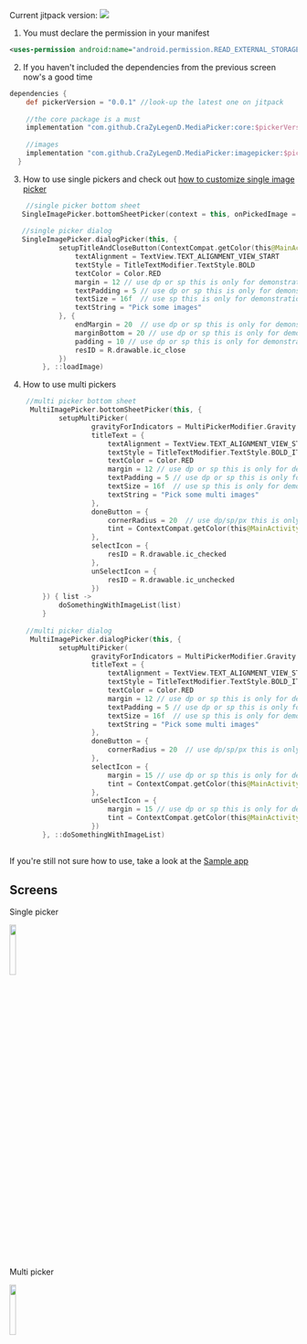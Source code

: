 

Current jitpack version: [![](https://jitpack.io/v/CraZyLegenD/MediaPicker.svg)](https://jitpack.io/#CraZyLegenD/MediaPicker)

1. You must declare the permission in your manifest
```xml
<uses-permission android:name="android.permission.READ_EXTERNAL_STORAGE" />
```
2. If you haven't included the dependencies from the previous screen now's a good time
```gradle
dependencies {
    def pickerVersion = "0.0.1" //look-up the latest one on jitpack 
    
    //the core package is a must
    implementation "com.github.CraZyLegenD.MediaPicker:core:$pickerVersion"
    
    //images
    implementation "com.github.CraZyLegenD.MediaPicker:imagepicker:$pickerVersion"
  }
```
3. How to use single pickers and check out [how to customize single image picker](https://github.com/CraZyLegenD/MediaPicker/wiki/Single-audio-video-picker-customization)
```kotlin
    //single picker bottom sheet
   SingleImagePicker.bottomSheetPicker(context = this, onPickedImage = ::loadImage)
   
   //single picker dialog
   SingleImagePicker.dialogPicker(this, {
            setupTitleAndCloseButton(ContextCompat.getColor(this@MainActivity, R.color.colorPrimaryDark), {
                textAlignment = TextView.TEXT_ALIGNMENT_VIEW_START
                textStyle = TitleTextModifier.TextStyle.BOLD
                textColor = Color.RED
                margin = 12 // use dp or sp this is only for demonstration purposes
                textPadding = 5 // use dp or sp this is only for demonstration purposes
                textSize = 16f  // use sp this is only for demonstration purposes
                textString = "Pick some images"
            }, {
                endMargin = 20  // use dp or sp this is only for demonstration purposes
                marginBottom = 20 // use dp or sp this is only for demonstration purposes
                padding = 10 // use dp or sp this is only for demonstration purposes
                resID = R.drawable.ic_close
            })
        }, ::loadImage)
```

4. How to use multi pickers
```kotlin
    //multi picker bottom sheet
     MultiImagePicker.bottomSheetPicker(this, {
            setupMultiPicker(
                    gravityForIndicators = MultiPickerModifier.Gravity.BOTTOM_LEFT,
                    titleText = {
                        textAlignment = TextView.TEXT_ALIGNMENT_VIEW_START
                        textStyle = TitleTextModifier.TextStyle.BOLD_ITALIC
                        textColor = Color.RED
                        margin = 12 // use dp or sp this is only for demonstration purposes
                        textPadding = 5 // use dp or sp this is only for demonstration purposes
                        textSize = 16f  // use sp this is only for demonstration purposes
                        textString = "Pick some multi images"
                    },
                    doneButton = {
                        cornerRadius = 20  // use dp/sp/px this is only for demonstration purposes
                        tint = ContextCompat.getColor(this@MainActivity, R.color.colorPrimaryDark)
                    },
                    selectIcon = {
                        resID = R.drawable.ic_checked
                    },
                    unSelectIcon = {
                        resID = R.drawable.ic_unchecked
                    })
        }) { list ->
            doSomethingWithImageList(list)
        }
    
    //multi picker dialog
     MultiImagePicker.dialogPicker(this, {
            setupMultiPicker(
                    gravityForIndicators = MultiPickerModifier.Gravity.TOP_RIGHT,
                    titleText = {
                        textAlignment = TextView.TEXT_ALIGNMENT_VIEW_START
                        textStyle = TitleTextModifier.TextStyle.BOLD_ITALIC
                        textColor = Color.RED
                        margin = 12 // use dp or sp this is only for demonstration purposes
                        textPadding = 5 // use dp or sp this is only for demonstration purposes
                        textSize = 16f  // use sp this is only for demonstration purposes
                        textString = "Pick some multi images"
                    },
                    doneButton = {
                        cornerRadius = 20  // use dp/sp/px this is only for demonstration purposes
                    },
                    selectIcon = {
                        margin = 15 // use dp or sp this is only for demonstration purposes
                        tint = ContextCompat.getColor(this@MainActivity, R.color.colorPrimary)
                    },
                    unSelectIcon = {
                        margin = 15 // use dp or sp this is only for demonstration purposes
                        tint = ContextCompat.getColor(this@MainActivity, R.color.colorPrimary)
                    })
        }, ::doSomethingWithImageList)
```
##
If you're still not sure how to use, take a look at the [Sample app](https://github.com/CraZyLegenD/MediaPicker/blob/master/app/src/main/java/com/crazylegend/mediapicker/MainActivity.kt) 

## Screens

Single picker

<img src="https://raw.githubusercontent.com/CraZyLegenD/MediaPicker/master/imagepicker/screens/screen_1.png" width="15%"></img>

Multi picker

<img src="https://raw.githubusercontent.com/CraZyLegenD/MediaPicker/master/imagepicker/screens/screen_3.png" width="15%"></img>
